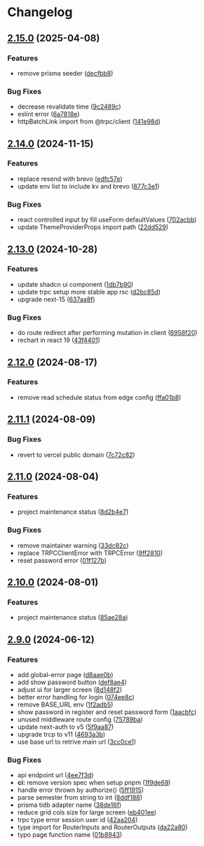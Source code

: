 # Changelog

## [2.15.0](https://github.com/albugowy15/informatics-frs-helper/compare/v2.14.0...v2.15.0) (2025-04-08)


### Features

* remove prisma seeder ([decfbb8](https://github.com/albugowy15/informatics-frs-helper/commit/decfbb881aa3648069fae54eb047601e226fb4e6))


### Bug Fixes

* decrease revalidate time ([9c2489c](https://github.com/albugowy15/informatics-frs-helper/commit/9c2489ccb6ca933515a0500754a58698d658c04e))
* eslint error ([6a7818e](https://github.com/albugowy15/informatics-frs-helper/commit/6a7818ece2e81dae6867be1c896ecafb29241849))
* httpBatchLink import from @trpc/client ([141e98d](https://github.com/albugowy15/informatics-frs-helper/commit/141e98de5d05cc949884e1c7ccabb99dbd1c2638))

## [2.14.0](https://github.com/albugowy15/informatics-frs-helper/compare/v2.13.0...v2.14.0) (2024-11-15)


### Features

* replace resend with brevo ([edfc57e](https://github.com/albugowy15/informatics-frs-helper/commit/edfc57ea1784ca6cb9c0678f2b5890bbac3688f1))
* update env list to include kv and brevo ([877c3e1](https://github.com/albugowy15/informatics-frs-helper/commit/877c3e1501d57119dedfc914e8371a541b4ec45d))


### Bug Fixes

* react controlled input by fill useForm defaultValues ([702acbb](https://github.com/albugowy15/informatics-frs-helper/commit/702acbb8c1b29bf21c6e7c1019cdb8a5222f5186))
* update ThemeProviderProps import path ([22dd529](https://github.com/albugowy15/informatics-frs-helper/commit/22dd5290193a03e6111020dfd85d19aef6e029e4))

## [2.13.0](https://github.com/albugowy15/informatics-frs-helper/compare/v2.12.0...v2.13.0) (2024-10-28)


### Features

* update shadcn ui component ([1db7b90](https://github.com/albugowy15/informatics-frs-helper/commit/1db7b902cc13195d2675b4968df050004c318b41))
* update trpc setup more stable app rsc ([d2bc85d](https://github.com/albugowy15/informatics-frs-helper/commit/d2bc85dc2349428620b9df4dc4893a7a03ee3337))
* upgrade next-15 ([637aa8f](https://github.com/albugowy15/informatics-frs-helper/commit/637aa8fd7ca5e1e6d45a03ff1e7bac47f4c8a73f))


### Bug Fixes

* do route redirect after performing mutation in client ([6958f20](https://github.com/albugowy15/informatics-frs-helper/commit/6958f20c7285df714f0e9c01284803b675c9bae6))
* rechart in react 19 ([43f4401](https://github.com/albugowy15/informatics-frs-helper/commit/43f4401532780bab4cc1042323d68c542cc3177d))

## [2.12.0](https://github.com/albugowy15/informatics-frs-helper/compare/v2.11.1...v2.12.0) (2024-08-17)


### Features

* remove read schedule status from edge config ([ffa01b8](https://github.com/albugowy15/informatics-frs-helper/commit/ffa01b82ec38912d368343713031cb252ab72e18))

## [2.11.1](https://github.com/albugowy15/informatics-frs-helper/compare/v2.11.0...v2.11.1) (2024-08-09)


### Bug Fixes

* revert to vercel public domain ([7c72c82](https://github.com/albugowy15/informatics-frs-helper/commit/7c72c826f05f81a1c6f0eb8687cb59809f19a54e))

## [2.11.0](https://github.com/albugowy15/informatics-frs-helper/compare/v2.10.0...v2.11.0) (2024-08-04)


### Features

* project maintenance status ([8d2b4e7](https://github.com/albugowy15/informatics-frs-helper/commit/8d2b4e75c8729d1291babd606bea25edecc6380c))


### Bug Fixes

* remove maintainer warning ([33dc82c](https://github.com/albugowy15/informatics-frs-helper/commit/33dc82cba3391ff6fb9a79633319659b823b1027))
* replace TRPCClientError with TRPCError ([9ff2810](https://github.com/albugowy15/informatics-frs-helper/commit/9ff281062e021cff9f74bc979a9b7f11edb28146))
* reset password error ([01f127b](https://github.com/albugowy15/informatics-frs-helper/commit/01f127b1597d505a2ff2d0d449cf5fe89ff50fa9))

## [2.10.0](https://github.com/albugowy15/informatics-frs-helper/compare/v2.9.0...v2.10.0) (2024-08-01)


### Features

* project maintenance status ([85ae28a](https://github.com/albugowy15/informatics-frs-helper/commit/85ae28a6758531b05c19ebb258cfd649c453ed4b))

## [2.9.0](https://github.com/albugowy15/informatics-frs-helper/compare/2.8.2...v2.9.0) (2024-06-12)


### Features

* add global-error page ([d8aae0b](https://github.com/albugowy15/informatics-frs-helper/commit/d8aae0b4075a5de04904adc8c4716e8f20b4e11f))
* add show password button ([def8ae4](https://github.com/albugowy15/informatics-frs-helper/commit/def8ae44dcce09cfaf45db9dd93d8aaa54168387))
* adjust ui for larger screen ([8d148f2](https://github.com/albugowy15/informatics-frs-helper/commit/8d148f2f902cdb9db4d2c73341cb11433c852776))
* better error handling for login ([074ee8c](https://github.com/albugowy15/informatics-frs-helper/commit/074ee8c7a4e3d826e08b2f068321791d321f7f1e))
* remove BASE_URL env ([1f2adb5](https://github.com/albugowy15/informatics-frs-helper/commit/1f2adb5e82634c40585714d9b6b43fb5442d7cd1))
* show password in register and reset password form ([1aacbfc](https://github.com/albugowy15/informatics-frs-helper/commit/1aacbfcb113b533e143c4439979191cc31ed2721))
* unused middleware route config ([75789ba](https://github.com/albugowy15/informatics-frs-helper/commit/75789bad306561dfb768545cdde051ac298d911e))
* update next-auth to v5 ([5f9aa87](https://github.com/albugowy15/informatics-frs-helper/commit/5f9aa87f67f305f5aff0f3f6eeef1ea5d10c107b))
* upgrade trcp to v11 ([4693a3b](https://github.com/albugowy15/informatics-frs-helper/commit/4693a3bd1e5611cb3d073e32e2bb633849ddcdff))
* use base url to retrive main url ([3cc0ce1](https://github.com/albugowy15/informatics-frs-helper/commit/3cc0ce1795b0e43f6948314d44a0ea9ae1ac0343))


### Bug Fixes

* api endpoint url ([4ee7f3d](https://github.com/albugowy15/informatics-frs-helper/commit/4ee7f3df8cd1807819ee6410d6c289bf15eb15fc))
* **ci:** remove version spec when setup pnpm ([1f9de69](https://github.com/albugowy15/informatics-frs-helper/commit/1f9de699a4de5b34cb06f659ac109a1167758e72))
* handle error thrown by authorize() ([5ff1915](https://github.com/albugowy15/informatics-frs-helper/commit/5ff1915d8059628ea59ad8eb7e61d514bc2a4e62))
* parse semester from string to int ([8ddf188](https://github.com/albugowy15/informatics-frs-helper/commit/8ddf188458f6a0367879bd3d16ad1516e84c1ca7))
* prisma tidb adapter name ([38de16f](https://github.com/albugowy15/informatics-frs-helper/commit/38de16fdcc2eab55d27bd83d0d56565f20d1e3c5))
* reduce grid cols size for large screen ([eb401ee](https://github.com/albugowy15/informatics-frs-helper/commit/eb401eee420953cf602629d7904db9f09016601e))
* trpc type error session user id ([42aa204](https://github.com/albugowy15/informatics-frs-helper/commit/42aa204ebfedee951abad421f0e899a963ae56bf))
* type import for RouterInputs and RouterOutputs ([da22a80](https://github.com/albugowy15/informatics-frs-helper/commit/da22a80491cba98dac0b80151b07068f5774d7fa))
* typo page function name ([01b8943](https://github.com/albugowy15/informatics-frs-helper/commit/01b8943d31aee1a9f393d185cce2cc597dbf7784))
